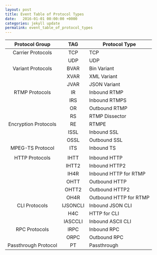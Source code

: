 ```yaml
---
layout: post
title: Event Table of Protocol Types
date:   2016-01-01 00:00:00 +0000
categories: jekyll update
permalink: event_table_of_protocol_types
---
```


|  **Protocol Group**  | **TAG**  | **Protocol Type**      |
| :------------------: | :------: | ---------------------- |
|  Carrier Protocols   |   TCP    | TCP                    |
|                      |   UDP    | UDP                    |
|  Variant Protocols   |   BVAR   | Bin Variant            |
|                      |   XVAR   | XML Variant            |
|                      |   JVAR   | JSON Variant           |
|    RTMP Protocols    |    IR    | Inbound RTMP           |
|                      |   IRS    | Inbound RTMPS          |
|                      |    OR    | Outbound RTMP          |
|                      |    RS    | RTMP Dissector         |
| Encryption Protocols |    RE    | RTMPE                  |
|                      |   ISSL   | Inbound SSL            |
|                      |   OSSL   | Outbound SSL           |
|   MPEG-TS Protocol   |   ITS    | Inbound TS             |
|                      |          |                        |
|    HTTP Protocols    |   IHTT   | Inbound HTTP           |
|                      |  IHTT2   | Inbound HTTP2          |
|                      |   IH4R   | Inbound HTTP for RTMP  |
|                      |   OHTT   | Outbound HTTP          |
|                      |  OHTT2   | Outbound HTTP2         |
|                      |   OH4R   | Outbound HTTP for RTMP |
|    CLI Protocols     | IJSONCLI | Inbound JSON CLI       |
|                      |   H4C    | HTTP for CLI           |
|                      | IASCCLI  | Inbound ASCII CLI      |
|    RPC Protocols     |   IRPC   | Inbound RPC            |
|                      |   ORPC   | Outbound RPC           |
| Passthrough Protocol |    PT    | Passthrough            |
